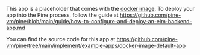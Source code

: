 This app is a placeholder that comes with the [docker image](https://github.com/pine-vm/pine/pkgs/container/pine). To deploy your app into the Pine process, follow the guide at <https://github.com/pine-vm/pine/blob/main/guide/how-to-configure-and-deploy-an-elm-backend-app.md>

You can find the source code for this app at <https://github.com/pine-vm/pine/tree/main/implement/example-apps/docker-image-default-app>
